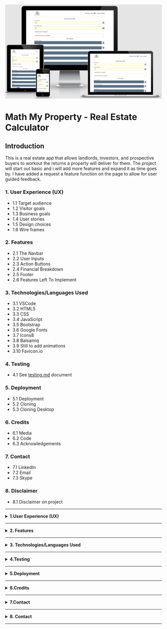 ![Homepage displayed on multiple devices](images/readme_images/am_i_responsive_image.png)

# **Math My Property - Real Estate Calculator**

## **Introduction**

This is a real estate app that allows landlords, investors, and prospective buyers to workout the returns a property will deliver for them. The project will start out basic and i will add more features and expand it as time goes by. I have added a request a feature function on the page to allow for user guided feedback.

### **1. User Experience (UX)**
  * 1.1 Target audience
  * 1.2 Visitor goals
  * 1.3 Business goals
  * 1.4 User stories
  * 1.5 Design choices
  * 1.6 Wire frames

  ### **2. Features**
  * 2.1 The Navbar
  * 2.2 User Inputs
  * 2.3 Action Buttons
  * 2.4 Financial Breakdown
  * 2.5 Footer
  * 2.6 Features Left To Implement

  ### **3. Technologies/Languages Used**
  * 3.1 VSCode
  * 3.2 HTML5
  * 3.3 CSS
  * 3.4 JavaScript
  * 3.5 Bootstrap
  * 3.6 Google Fonts 
  * 3.7 Icons8
  * 3.8 Balsamiq
  * 3.9 Still to add animations
  * 3.10 Favicon.io

  ### **4. Testing**
  * 4.1 See [testing.md](testing.md) document 

### **5. Deployment**
  * 5.1 Deployment 
  * 5.2 Cloning 
  * 5.3 Cloning Desktop
  
### **6. Credits**
  * 6.1 Media
  * 6.2 Code
  * 6.3 Acknowledgements

### **7. Contact**
  * 7.1 LinkedIn
  * 7.2 Email
  * 7.3 Skype

### **8. Disclaimer**
  * 8.1 Disclaimer on project 

<hr>

<details>
<summary><strong>1.User Experience (UX)</strong></summary>
<br/>

#### **1.1 Target Audience**

* This website is aimed at anyone who either owns, or is considering buying an investment property and wants to understand the kind of returns that property may deliver.

#### **1.2 Visitor goals** 

* I want to be able to use the site to see at a glance the type of returns a property i own, or am thinking of buying, will return. 

#### **1.3 Business goals**

* No business or monetary goals, this is just a free user friendly tool that lets users workout the returns a property will produce for them.

#### **1.4 User Stories**

* As a visitor to the company website i expect/want/need
 

#### **1.5 Design choices** 

* Project is still under construction so nothing finalized yet. 

#### **FONTS**

* The ont i have chosen for this project is [Didact Gothic](https://fonts.google.com/specimen/Didact+Gothic?query=dida&sort=popularity&preview.text=This%20is%20how%20the%20font%20will%20look&preview.text_type=custom#standard-styles). Didact Gothic is a sans-serif font designed to present each letter in the form most often used in elementary classrooms. This makes it suitable for literacy efforts.

![Image of how the font will look](images/readme_images/math_my_property_font.png)

#### **ICONS**

* I decided i would use [Icons8](https://icons8.com/) icons for the project. Icons8 has a wide range of colorful and animated icons that are free to use. 

#### **COLOURS**

* Below you will see the colour palette i used for the project.

![Image of the colour pallet used for the project](images/readme_images/math_this_property_colour_palette.png)

* Originally when i was designing the site logo i came across this design on [Canva](https://www.canva.com/)

![Image of the original logo](images/readme_images/original_logo_design.png)

* I adjusted the colour scheme of the logo and ended up with the final logo below and colour scheme below:

![Image of the final logo](images/math_this_property_logo.png)

#### **1.6 Wire Frames** 

* The wireframes for the project can be seen below. There is a wireframe for desktop, tablet and mobile.

#### **DESKTOP**
![Desktop Wireframe]()

#### **TABLET**
![Tablet Wireframe]()

#### **MOBILE**
![Image of Navbar]()

</details>

<hr>

<details>
<summary><strong>2. Features</strong></summary>
<br/>

#### **2.1 The Navbar**

![Image of Navbar](images/readme_images/)

* The Navbar is a standard bootstrap Navbar. It holds the company logo in the top left hand corner and menu items which are links. On mobile devices the logo and the site name will always stay visible.

#### **2.2 User Inputs** 

![Image of user inputs](images/readme_images/)

* The user only has several inputs to work with. The are:  

#### **2.3 Action Buttons**

![Image of action buttons](images/readme_images/)

* There are 2 button types for the user to interact with. The main one will trigger the calculated results once the user has added all of the information into the input fields. The second type of button is the reset button. Users have the ability to reset specific sections on the inputs, or to reset the entire form as a whole. 

* Note: The user doesn't have to reset the entire calculator if they wish to change something after a breakdown has been given. If they wish to change something they can just adjust one single field and press the work it out button and the calculation will run again. 

#### **2.4 Financial Breakdown**

![Image of Financial Breakdown](images/readme_images/)

* The results section will show the user at a glance the detailed returns the property will deliver. These input fields have been disabled so users are unable to alter or adjust the information that gets displayed after the calculation has been displayed.   

#### **2.5 Footer**

![Image of footer](assets/images/footer.png)

* The footer contains the basic information on the site and the copyright.

#### **2.6 Features Left To Implement**

* As this projects is still under development i will be adding new features as i build it. 

* I may also add a dark mode to the project. I am yet to finalize the design aspect of the project so a dark mode will depend on the primary design i decide to go with. 

</details>

<hr>

<details>
<summary><strong>3. Technologies/Languages Used</strong></summary>
<br/>

3.1 [VSCode](https://code.visualstudio.com/) - Is the IDE i used for this project<br>
3.2 [HTML5 - Hypertext Markup Language](https://html.com/html5/#What_is_HTML) - This is the markup language i used for this project.<br>
3.3 [CSS - Cascading Style Sheet](https://en.wikipedia.org/wiki/CSS) - I used CSS to help alter and adjust the presentation of the website to create a pleasant user experience.<br>
3.4 [JavaScript](https://en.wikipedia.org/wiki/JavaScript) - JavaScript was used to do the mathematics to give the user the full breakdown<br>
3.5 [Bootstrap](https://getbootstrap.com/) - Bootstrap is the most popular CSS Framework for developing responsive and mobile-first websites. Bootstrap 5 is the version i used for the development of this project.<br>
3.6 [Google fonts](https://fonts.google.com/) - Launched in 2010 Google Fonts is a library of 1,023 free licensed font families.<br>
3.7 [Icons8](https://icons8.com/) - You can see a short YouTube video about Icons8 by clicking [Here](https://www.youtube.com/watch?v=C4TcBmdaa-Q&t=40s).<br>
3.8 [Balsamiq](https://balsamiq.com/)- Balsamiq Wireframes is a rapid low-fidelity UI wireframing tool that reproduces the experience of sketching on a notepad or whiteboard.<br>
3.9 Need to add animations at a later date<br>
3.10 [favicon.io](https://favicon.io/) - Favicon.io is the free favicon generator i used for the project
</details>

<hr>

<details>
<summary><strong>4.Testing</strong></summary>
<br>

* Testing information can be found in the [testing.md](testing.md) file
</details>

<hr>

<details>
<summary><strong>5.Deployment</strong></summary>
<br>

#### **5.1 Deployment**  

To deploy the site on Github i undertook the following steps:

1. Navigated to my profile page on Github
2. Selected this project from the repositories
3. Clicked on settings
4. Scroll down to the Github pages section 
5. Click where is says source and in the dropdown menu select master 
6. Click on the next dropdown menu to the right select /(root)
7. Click save

You will then receive a confirmation saying the page has been published and also be provided with the link where people can view your site.

![Image of page published confirmation](images/readme_images/github_pages_published.png)

The link to view the live site can be found by clicking [Here](https://smcgdub.github.io/Math-This-Property/index.html)

#### **5.2 Cloning**

You can clone the projects repository to your local computer by following the steps below:

Cloning a repository using the command line

1. On github navigate to the project repository. The link can be found here: https://github.com/smcgdub/Math-This-Property
2. Click on the tab that says < >code 
3. Above the files, click the button that says &#8595;code

![Github code button](assets/images/github-code-button.png)

4. From the menu select HTTPS
5. Click on the clipboard icon on the right hand side (Image below)

![Github copy link button](assets/images/github-clipboard.png)

6. Open the terminal in your IDE
7. Change the current working directory to the location where you want the cloned directory.
8. In terminal type `git clone` and then paste the URL you copied earlier 
9. Press Enter to create your local clone.

#### **5.3 Cloning Desktop**
You can also clone the project using Github Desktop. To do this you can do the following: 

1. Download Github Desktop if you do not already have it installed. The link can be found here [Github Desktop](https://desktop.github.com/)
2. Sign in to GitHub and GitHub Desktop before you start to clone.
3. On github navigate to the project repository. The link can be found here: https://github.com/smcgdub/Math-This-Property
4. Click on the tab that says <details >code 
5. Above the files, click the button that says &#8595;code

![Github code button](assets/images/github-code-button.png)

6. Click open with GitHub Desktop to clone and open the repository with GitHub Desktop.
7. Click Choose... and, using the Finder window, navigate to a local path where you want to clone the repository.
8. Click clone 

</details>

<hr>

<details>
<summary><strong>6.Credits</strong></summary> 
<br>

#### **6.1 Media** 

 * All of the icons i used for the project were from Icons8. All credit for these icons goes to [Icons8](https://icons8.com/)

#### **6.2 Code** 

* All of the code in the project i have written myself 

#### **6.3 Acknowledgements**

</details>

<hr>

<details>
<summary><strong>7.Contact</strong></summary>
<br>

Feel free to contact me on any of the following channels:<br>

* 7.1 [LinkedIn](https://www.linkedin.com/in/stephenmcgovern01/)<br>
* 7.2 [Email](mailto:stephen_xyz1@hotmail.com)<br>
* 7.3 [Skype](https://join.skype.com/invite/ndruMu7qVuKZ)
</details>

<hr>

<details>
<summary><strong>8. Contact</strong></summary>
<br>

* 8.1  This website and all of its content is for educational purposes only. There is no monetization or revenue generated from this site.
</details>

<hr>